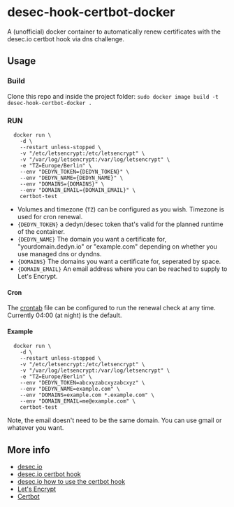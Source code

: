 # desec-hook-certbot-docker
A (unofficial) docker container to automatically renew certificates with the desec.io certbot hook via dns challenge.

## Usage

### Build

Clone this repo and inside the project folder: 
`sudo docker image build -t desec-hook-certbot-docker .`

### RUN

```
  docker run \
    -d \
    --restart unless-stopped \
    -v "/etc/letsencrypt:/etc/letsencrypt" \
    -v "/var/log/letsencrypt:/var/log/letsencrypt" \
    -e "TZ=Europe/Berlin" \
    --env "DEDYN_TOKEN={DEDYN_TOKEN}" \
    --env "DEDYN_NAME={DEDYN_NAME}" \
    --env "DOMAINS={DOMAINS}" \
    --env "DOMAIN_EMAIL={DOMAIN_EMAIL}" \
    certbot-test
```
* Volumes and timezone (`TZ`) can be configured as you wish. Timezone is used for cron renewal.
* `{DEDYN_TOKEN}` a dedyn/desec token that's valid for the planned runtime of the container.
* `{DEDYN_NAME}` The domain you want a certificate for, "yourdomain.dedyn.io" or "example.com" depending on whether you use managed dns or dyndns.
* `{DOMAINS}` The domains you want a certificate for, seperated by space. 
* `{DOMAIN_EMAIL}` An email address where you can be reached to supply to Let's Encrypt.

#### Cron
The [crontab](crontab) file can be configured to run the renewal check at any time. Currently 04:00  (at night) is the default.

#### Example
```
  docker run \
    -d \
    --restart unless-stopped \
    -v "/etc/letsencrypt:/etc/letsencrypt" \
    -v "/var/log/letsencrypt:/var/log/letsencrypt" \
    -e "TZ=Europe/Berlin" \
    --env "DEDYN_TOKEN=abcxyzabcxyzabcxyz" \
    --env "DEDYN_NAME=example.com" \
    --env "DOMAINS=example.com *.example.com" \
    --env "DOMAIN_EMAIL=me@example.com" \
    certbot-test
```
Note, the email doesn't need to be the same domain. You can use gmail or whatever you want.

## More info

* [desec.io](https://desec.io)
* [desec.io certbot hook](https://github.com/desec-io/desec-certbot-hook)
* [desec.io how to use the certbot hook](https://desec.readthedocs.io/en/latest/dyndns/lets-encrypt.html)
* [Let's Encrypt](https://letsencrypt.org)
* [Certbot](https://certbot.eff.org/)

